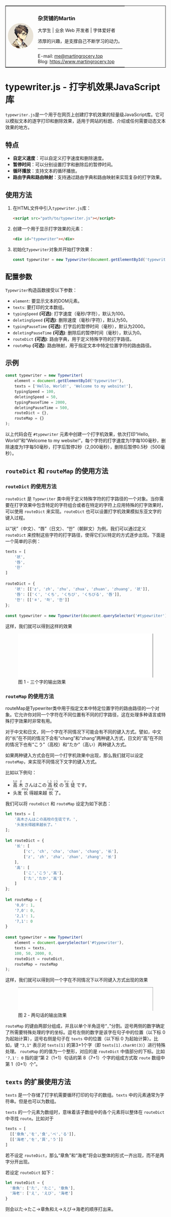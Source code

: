 <table style="border: solid 1px;">
  <tr>
    <td><img src="assets/img/avatar.jpg" alt="Avatar" width="80" height="80" style="border-radius: 50%;"></td>
    <td>
      <h3>杂货铺的Martin</h3>
      <p>大学生 | 业余 Web 开发者 | 字体爱好者</p>
      <p>浓厚的兴趣，是支撑自己不断学习的动力。</p>
      <hr style="border-color: grey"/>
      <p style="margin: 5px 0; font-size: 14px; color: #6text-align: center">
      E-mail: <a href="mailto:me@martingrocetop">me@martingrocery.top</a><br/>
      Blog: <a href="https://www.martingrocery.top">https://www.martingrocery.top</a></p>
    </td>
  </tr>
</table>

# typewriter.js - 打字机效果JavaScript库

`typewriter.js`是一个用于在网页上创建打字机效果的轻量级JavaScript库。它可以模拟文本的逐字打印和删除效果，适用于网站的标题、介绍或任何需要动态文本效果的地方。

## 特点

- **自定义速度**：可以自定义打字速度和删除速度。
- **暂停时间**：可以分别设置打字和删除后的暂停时间。
- **循环播放**：支持文本的循环播放。
- **路由字典和路由映射**：支持通过路由字典和路由映射来实现复杂的打字效果。

## 使用方法

1. 在HTML文件中引入`typewriter.js`库：

   ```html
   <script src="path/to/typewriter.js"></script>
   ```

2. 创建一个用于显示打字效果的元素：

   ```html
   <div id="typewriter"></div>
   ```

3. 初始化`Typewriter`对象并开始打字效果：

   ```javascript
   const typewriter = new Typewriter(document.getElementById('typewriter'), ['Hello, World!', 'Welcome to my website!']);
   ```

## 配置参数

`Typewriter`构造函数接受以下参数：

- `element`: 要显示文本的DOM元素。
- `texts`: 要打印的文本数组。
- `typingSpeed` **(可选)**: 打字速度（毫秒/字符），默认为100。
- `deletingSpeed` **(可选)**: 删除速度（毫秒/字符），默认为50。
- `typingPauseTime` **(可选)**: 打字后的暂停时间（毫秒），默认为2000。
- `deletingPauseTime` **(可选)**: 删除后的暂停时间（毫秒），默认为0。
- `routeDict` **(可选)**: 路由字典，用于定义特殊字符的打字路径。
- `routeMap` **(可选)**: 路由映射，用于指定文本中特定位置字符的路由路径。

## 示例

```javascript
const typewriter = new Typewriter(
    element = document.getElementById('typewriter'), 
    texts = ['Hello, World!', 'Welcome to my website!'], 
    typingSpeed = 100, 
    deletingSpeed = 50, 
    typingPauseTime = 2000, 
    deletingPauseTime = 500, 
    routeDict = {}, 
    routeMap = {}
);
```

以上代码会在 `#typewriter` 元素中创建一个打字机效果，依次打印“Hello, World!”和“Welcome to my website!”，每个字符的打字速度为1字每100毫秒，删除速度为1字每50毫秒，打字后暂停2秒（2,000毫秒），删除后暂停0.5秒（500毫秒）。

## `routeDict` 和 `routeMap` 的使用方法

### `routeDict` 的使用方法

`routeDict` 是 `Typewriter` 类中用于定义特殊字符的打字路径的一个对象。当你需要在打字效果中包含特定的字符组合或者在特定的字符上应用特殊的打字效果时，可以使用 `routeDict` 来实现。`routeDict` 也可以设置打字机效果模拟东亚文字的键入过程。

以“<span lang="zh-cn">状</span>”（中文）、“<span lang="ja-jp">唇</span>”（日文）、“<span lang="ko">한</span>”（朝鲜文）为例，我们可以通过定义 `routeDict` 来控制这些字符的打字路径，使得它们以特定的方式逐步出现。下面是一个简单的示例：

```javascript
texts = [
    '状',
    '唇',
    '한'
]

routeDict = {
    '状': [['z', 'zh', 'zhu', 'zhua', 'zhuan', 'zhuang', '状']],
    '唇': [['く', 'くち', 'くちび', 'くちびる', '唇']],
    '한': [['ㅎ', '하', '한']]
};

const typewriter = new Typewriter(document.querySelector('#typewriter'), texts = texts, routeDict = routeDict);
```

这样，我们就可以得到这样的效果

<figure>
  <img src="assets/img/type.gif" alt="三个字的打字效果">
  <figcaption>图 1 - 三个字的输出效果</figcaption>
</figure>

### `routeMap` 的使用方法

routeMap是Typewriter类中用于指定文本中特定位置字符的路由路径的一个对象。它允许你对同一个字符在不同位置有不同的打字路径，这在处理多种语言或特殊打字效果时非常有用。

对于中文和日文，同一个字在不同情况下可能会有不同的键入方式。譬如，中文的“长”在不同的情况下会有“chang”和“zhang”两种键入方式，日文的“高”在不同的情况下也有“<span lang="ja">こう</span>”（<span lang="ja">高校</span>）和“<span lang="ja">たか</span>”（<span lang="ja">高い</span>）两种键入方式。

如果两种键入方式会在同一个打字机效果中出现，那么我们就可以设定 `routeMap`，来实现不同情况下文字的键入方式。

比如以下例句：

- <span lang="ja"><ruby>
  高 <rp>(</rp><rt>たか</rt><rp>)</rp>
</ruby><ruby>
  木 <rp>(</rp><rt>ぎ</rt><rp>)</rp>
</ruby>さんはこの<ruby>
  高 <rp>(</rp><rt>こう</rt><rp>)</rp>
</ruby><ruby>
  校 <rp>(</rp><rt>こう</rt><rp>)</rp>
</ruby>の<ruby>
  生 <rp>(</rp><rt>せい</rt><rp>)</rp>
</ruby><ruby>
  徒 <rp>(</rp><rt>と</rt><rp>)</rp>
</ruby>です。</span>
- <span lang="zh-cn">头发<ruby>
  长 <rp>(</rp><rt>zhǎng</rt><rp>)</rp>
</ruby>得越来越<ruby>
  长 <rp>(</rp><rt>cháng</rt><rp>)</rp>
</ruby>了。</span>

我们可以将 `routeDict` 和 `routeMap` 设定为如下状态：

```javascript
let texts = [
    '高木さんはこの高校の生徒です。',
    '头发长得越来越长了。'
];
            
let routeDict = {
    '长': [
        ['c', 'ch', 'cha', 'chan', 'chang', '长'],
        ['z', 'zh', 'zha', 'zhan', 'zhang', '长']
    ], 
    '高': [
        ['こ','こう','高'],
        ['た','たか','高']
    ]
};
            
let routeMap = {
    '0,0': 1,
    '7,0': 0, 
    '2,1': 1, 
    '7,1': 0
}
            
const typewriter = new Typewriter(
    element = document.querySelector('#typewriter'), 
    texts = texts, 
    100, 50, 2000, 0, 
    routeDict = routeDict, 
    routeMap = routeMap
);
```

这样，我们就可以得到同一个字在不同情况下以不同键入方式出现的效果

<figure>
  <img src="assets/img/type_1.gif" alt="两句话的打字效果">
  <figcaption>图 2 - 两句话的输出效果</figcaption>
</figure>

`routeMap` 的键由两部分组成，并且以单个半角逗号“`,`”分割。逗号两侧的数字确定了所需要特殊处理的字的坐标。逗号左侧的数字是该字在句子中的位置（以下标 0 为起始计算），逗号右侧是句子在 `texts` 中的位置（以下标 0 为起始计算）。比如，键 `"3,1"` 表示对 `texts[1]` 的第3+1个字（即 `texts[1].charAt(3)`）进行特殊处理。 `routeMap` 的的值为一个整形，对应的是 `routeDict` 中值部分的下标。比如 `'7,1': 0` 指的是“第 2（1+1）句话的第 8（7+1）个字的组成方式取 `route` 数组中第 1（0+1）个”。

## `texts` 的扩展使用方法

`texts` 是一个存储了打字机需要循环打印的句子的数组。`texts` 中的元素通常为字符串。但是也可以为数组。

`texts` 的一个元素为数组时，意味着该子数组中的各个元素将以整体在 `routeDict` 中寻找 `route`。比如对于

```javascript
texts = [
  [['章魚','を','食','べ','る']],
  [['海老','を','買','う']]
]
```

若不设定 `routeDict`，那么“<span lang='ja'>章魚</span>”和“<span lang='ja'>海老</span>”将会以整体的形式一齐出现，而不是两字分开出现。

若设定 `routeDict` 如下：

```javascript
let routeDict = {
  '章魚': ['た', 'たこ', '章魚'],
  '海老': ['え', 'えび', '海老']
}
```

则会以<span lang="ja">た→たこ→章魚</span>和<span lang="ja">え→えび→海老</span>的顺序打出来。